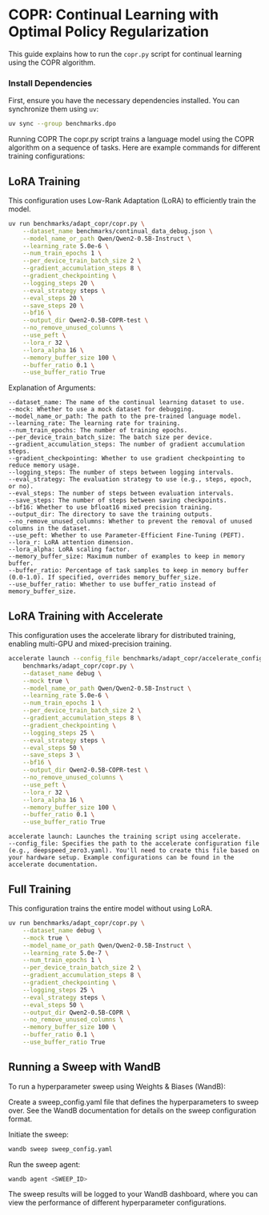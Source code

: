 # COPR: Continual Learning with Optimal Policy Regularization

This guide explains how to run the `copr.py` script for continual learning using the COPR algorithm.

### Install Dependencies

First, ensure you have the necessary dependencies installed. You can synchronize them using `uv`:

```sh
uv sync --group benchmarks.dpo
```

Running COPR
The copr.py script trains a language model using the COPR algorithm on a sequence of tasks. Here are example commands for different training configurations:

## LoRA Training

This configuration uses Low-Rank Adaptation (LoRA) to efficiently train the model.

```sh
uv run benchmarks/adapt_copr/copr.py \
    --dataset_name benchmarks/continual_data_debug.json \
    --model_name_or_path Qwen/Qwen2-0.5B-Instruct \
    --learning_rate 5.0e-6 \
    --num_train_epochs 1 \
    --per_device_train_batch_size 2 \
    --gradient_accumulation_steps 8 \
    --gradient_checkpointing \
    --logging_steps 20 \
    --eval_strategy steps \
    --eval_steps 20 \
    --save_steps 20 \
    --bf16 \
    --output_dir Qwen2-0.5B-COPR-test \
    --no_remove_unused_columns \
    --use_peft \
    --lora_r 32 \
    --lora_alpha 16 \
    --memory_buffer_size 100 \
    --buffer_ratio 0.1 \
    --use_buffer_ratio True
```

Explanation of Arguments:

```
--dataset_name: The name of the continual learning dataset to use.
--mock: Whether to use a mock dataset for debugging.
--model_name_or_path: The path to the pre-trained language model.
--learning_rate: The learning rate for training.
--num_train_epochs: The number of training epochs.
--per_device_train_batch_size: The batch size per device.
--gradient_accumulation_steps: The number of gradient accumulation steps.
--gradient_checkpointing: Whether to use gradient checkpointing to reduce memory usage.
--logging_steps: The number of steps between logging intervals.
--eval_strategy: The evaluation strategy to use (e.g., steps, epoch, or no).
--eval_steps: The number of steps between evaluation intervals.
--save_steps: The number of steps between saving checkpoints.
--bf16: Whether to use bfloat16 mixed precision training.
--output_dir: The directory to save the training outputs.
--no_remove_unused_columns: Whether to prevent the removal of unused columns in the dataset.
--use_peft: Whether to use Parameter-Efficient Fine-Tuning (PEFT).
--lora_r: LoRA attention dimension.
--lora_alpha: LoRA scaling factor.
--memory_buffer_size: Maximum number of examples to keep in memory buffer.
--buffer_ratio: Percentage of task samples to keep in memory buffer (0.0-1.0). If specified, overrides memory_buffer_size.
--use_buffer_ratio: Whether to use buffer_ratio instead of memory_buffer_size.
```

## LoRA Training with Accelerate

This configuration uses the accelerate library for distributed training, enabling multi-GPU and mixed-precision training.

```sh
accelerate launch --config_file benchmarks/adapt_copr/accelerate_configs/deepspeed_zero3.yaml \
    benchmarks/adapt_copr/copr.py \
    --dataset_name debug \
    --mock true \
    --model_name_or_path Qwen/Qwen2-0.5B-Instruct \
    --learning_rate 5.0e-6 \
    --num_train_epochs 1 \
    --per_device_train_batch_size 2 \
    --gradient_accumulation_steps 8 \
    --gradient_checkpointing \
    --logging_steps 25 \
    --eval_strategy steps \
    --eval_steps 50 \
    --save_steps 3 \
    --bf16 \
    --output_dir Qwen2-0.5B-COPR-test \
    --no_remove_unused_columns \
    --use_peft \
    --lora_r 32 \
    --lora_alpha 16 \
    --memory_buffer_size 100 \
    --buffer_ratio 0.1 \
    --use_buffer_ratio True
```

```
accelerate launch: Launches the training script using accelerate.
--config_file: Specifies the path to the accelerate configuration file (e.g., deepspeed_zero3.yaml). You'll need to create this file based on your hardware setup. Example configurations can be found in the accelerate documentation.
```

## Full Training

This configuration trains the entire model without using LoRA.

```sh
uv run benchmarks/adapt_copr/copr.py \
    --dataset_name debug \
    --mock true \
    --model_name_or_path Qwen/Qwen2-0.5B-Instruct \
    --learning_rate 5.0e-7 \
    --num_train_epochs 1 \
    --per_device_train_batch_size 2 \
    --gradient_accumulation_steps 8 \
    --gradient_checkpointing \
    --logging_steps 25 \
    --eval_strategy steps \
    --eval_steps 50 \
    --output_dir Qwen2-0.5B-COPR \
    --no_remove_unused_columns \
    --memory_buffer_size 100 \
    --buffer_ratio 0.1 \
    --use_buffer_ratio True
```

## Running a Sweep with WandB

To run a hyperparameter sweep using Weights & Biases (WandB):

Create a sweep_config.yaml file that defines the hyperparameters to sweep over. See the WandB documentation for details on the sweep configuration format.

Initiate the sweep:

```sh
wandb sweep sweep_config.yaml
```

Run the sweep agent:

```sh
wandb agent <SWEEP_ID>
```

The sweep results will be logged to your WandB dashboard, where you can view the performance of different hyperparameter configurations.
